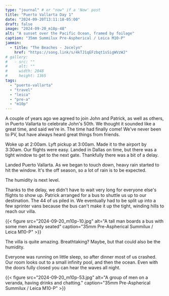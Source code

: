 ```yaml
---
type: "journal" # or "now" if a 'Now' post
title: "Puerto Vallarta Day 1"
date: "2024-09-20T13:11:18-05:00"
draft: false
image: "2024-09-20_m10p-48"
alt: "A sunset over the Pacific Ocean, framed by foilage"
caption: "35mm Summilux Pre-Aspherical / Leica M10-P"
jammin:
  - title: "The Beaches - Jocelyn"
    href: "https://song.link/s/4kTJ1qEFzbqt1sSigWVzWJ"
# gallery:
#   - src: ""
#     alt: ""
#     width: 2048
#     height: 1365
tags:
  - "puerto-vallarta"
  - "travel"
  - "leica"
  - "pre-a"
  - "m10p"
---
```


A couple of years ago we agreed to join John and Patrick, as well as others, in Puerto Vallarta to celebrate John's 50th. We thought it sounded like a great time, and said we're in. The time had finally come! We've never been to PV, but have always heard great things from friends.

Woke up at 2:00am. Lyft pickup at 3:00am. Made it to the airport by 3:30am. Our flights were easy. Landed in Dallas on time, but there was a tight window to get to the next gate. Thankfully there was a bit of a delay.

Landed Puerto Vallarta. As we began to touch down, heavy rain started to hit the window. It's the off season, so a lot of rain is to be expected.

The humidity is next level.

Thanks to the delay, we didn't have to wait very long for everyone else's flights to show up. Patrick arranged for a bus to shuttle us up to our destination. The 44 of us piled in. We eventually had to be split up into a few sprinter vans because the bus can't make it up the tight, winding hills to reach our villa.

{{< figure src="2024-09-20_m10p-10.jpg" alt="A tall man boards a bus with some men already seated" caption="35mm Pre-Aspherical Summilux / Leica M10-P" >}}

The villa is quite amazing. Breathtaking? Maybe, but that could also be the humidity.

Everyone was running on little sleep, so after dinner most of us crashed. Our room looks out to a small infinity pool, and then the ocean. Even with the doors fully closed you can hear the waves all night.

{{< figure src="2024-09-20_m10p-53.jpg" alt="A group of men on a veranda, having drinks and chatting." caption="35mm Pre-Aspherical Summilux / Leica M10-P" >}}

